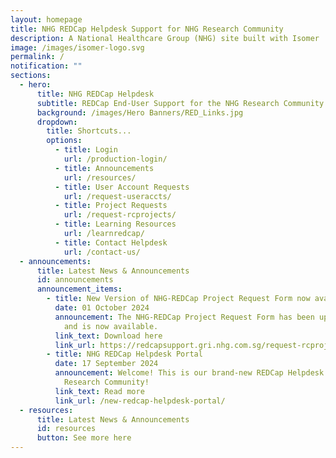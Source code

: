 ```yaml
---
layout: homepage
title: NHG REDCap Helpdesk Support for NHG Research Community
description: A National Healthcare Group (NHG) site built with Isomer
image: /images/isomer-logo.svg
permalink: /
notification: ""
sections:
  - hero:
      title: NHG REDCap Helpdesk
      subtitle: REDCap End-User Support for the NHG Research Community
      background: /images/Hero Banners/RED_Links.jpg
      dropdown:
        title: Shortcuts...
        options:
          - title: Login
            url: /production-login/
          - title: Announcements
            url: /resources/
          - title: User Account Requests
            url: /request-useraccts/
          - title: Project Requests
            url: /request-rcprojects/
          - title: Learning Resources
            url: /learnredcap/
          - title: Contact Helpdesk
            url: /contact-us/
  - announcements:
      title: Latest News & Announcements
      id: announcements
      announcement_items:
        - title: New Version of NHG-REDCap Project Request Form now available
          date: 01 October 2024
          announcement: The NHG-REDCap Project Request Form has been updated to Version 5
            and is now available.
          link_text: Download here
          link_url: https://redcapsupport.gri.nhg.com.sg/request-rcprojects/
        - title: NHG REDCap Helpdesk Portal
          date: 17 September 2024
          announcement: Welcome! This is our brand-new REDCap Helpdesk Portal for the NHG
            Research Community!
          link_text: Read more
          link_url: /new-redcap-helpdesk-portal/
  - resources:
      title: Latest News & Announcements
      id: resources
      button: See more here
---
```


